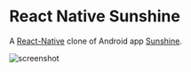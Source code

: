React Native Sunshine
=====================

A [React-Native](https://github.com/facebook/react-native) clone of Android app [Sunshine](https://github.com/udacity/Sunshine).

![screenshot](screenshot.gif)